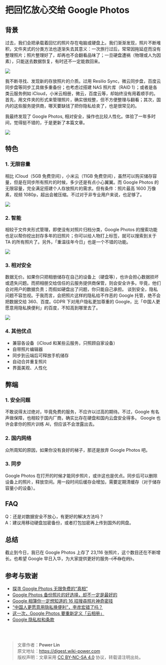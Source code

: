 # 把回忆放心交给 Google Photos

## 背景

过去，我们会把承载着回忆的照片存在电脑或硬盘上。我们渐渐发现，照片不断堆积，文件夹式的分类方法也逐渐失去其意义：一次旅行过后，常常因拖延症而没有整理照片；照片整理好了，却再也不会翻看品味了；一旦硬盘遭祸（物理或人为因素），只能送去数据恢复，有时还不一定能救回来。

![](https://wiki-media-1253965369.cos.ap-guangzhou.myqcloud.com/img/%E7%94%A8%20Google%20Photos%20%E7%AE%A1%E7%90%86%E7%85%A7%E7%89%87/2af4c42e6f7a9f4ed45b6f150b164184.jpg)

我不断寻找、发现新的存放照片的介质。过用 Resilio Sync，微云同步盘，百度云同步盘等同步工具做多重备份；也考虑过搭建 NAS 照片库（RAID 1）；或者是各类云服务例如 iCloud，小米云相册，微云，百度云等，却始终没有用着顺手的。首先，用文件夹的形式来管理照片，确实很规整，但不方便整理与翻看；其次，国内的这些服务提供商，哪天要缺钱了把你隐私给卖了，也是很常见的。

我最终发现了 Google Photos, 相对安全，操作也比较人性化。体验了一年多时间，觉得挺不错的，于是更新了本篇文章。

![](https://wiki-media-1253965369.cos.ap-guangzhou.myqcloud.com/img/%E7%94%A8%20Google%20Photos%20%E7%AE%A1%E7%90%86%E7%85%A7%E7%89%87/0f0ab1740e3206831f3e6ef19ef0c903.png)

## 特色

### 1. 无限容量

相比 iCloud（5GB 免费空间），小米云（11GB 免费空间），虽然可以购买储存容量，但是在同步所有照片的时候，多少还是有点小心翼翼。而 Google Photos 的无限容量，完全满足搭建个人存放照片的需求。但有条件：照片最高 1600 万像素，视频 1080p，超出会被压缩。不过对于非专业用户来说，也足够了。

![](https://wiki-media-1253965369.cos.ap-guangzhou.myqcloud.com/img/%E7%94%A8%20Google%20Photos%20%E7%AE%A1%E7%90%86%E7%85%A7%E7%89%87/cea385ad94811257f4b7c084d41c5d30.jpg)

### 2. 智能

相较于文件夹形式管理，即使没有对照片归档分类，Google Photos 的搜索功能也足以帮你挖出封存多年的旧照片；你可以给人物打上标签，就可以搜索到关于 TA 的所有照片了。另外，「重温往年今日」也是一个不错的功能。

![](https://wiki-media-1253965369.cos.ap-guangzhou.myqcloud.com/img/%E7%94%A8%20Google%20Photos%20%E7%AE%A1%E7%90%86%E7%85%A7%E7%89%87/f1ccf68a3eeae7b4a69f58122838666d.png)

### 3. 相对安全

数据无价。如果你只把相册储存在自己的设备上（硬盘等），也许会担心数据损坏或遗失问题。而把相册交给信任的云服务提供商保管，则会安全许多。毕竟，他们会对用户的数据负责；而假如硬盘出了问题，你只能自己承担。 谈到安全，隐私问题不容忽视。于我而言，会把照片这样的隐私给不作恶的 Google 托管，绝不会把数据交给 360、百度。GDPR 下对用户隐私更加尊重的 Google，比「中国人更愿意用隐私换便利」的百度，不知高到哪里去了。

![](https://wiki-media-1253965369.cos.ap-guangzhou.myqcloud.com/img/%E7%94%A8%20Google%20Photos%20%E7%AE%A1%E7%90%86%E7%85%A7%E7%89%87/59bd6366d7c370b480def6fec44802a6.png)

### 4. 其他优点

- 兼容各设备（iCloud 和某些云服务，只照顾自家设备）
- 自带照片编辑器
- 同步到云端后可释放手机储存
- 自动合并重复照片
- 界面美观、人性化

## 弊端

### 1. 安全问题

不敢说得太过绝对，毕竟免费的服务，不应许以过高的期待。不过，Google 有名声做保障，也相较于国内厂商，确实比存在硬盘和国内云盘安全得多。 Google 也许会拿你的照片训练 AI，但应该不会泄露出去。

### 2. 国内网络

众所周知的原因，如果你没有良好的梯子，那还是放弃 Google Photos 吧。

### 3. 同步

Google Photos 在打开的时候才能同步照片，或许这也是优点。同步后可以删除设备上的照片，释放空间。用一段时间后缓存会增加，需要定期清缓存（对于储存容量小的设备）。

## FAQ

Q：还是对数据安全不放心，有更好的解决方法吗？  
A：建议用移动硬盘加密备份，或者打包加密再上传到国外的网盘。

## 总结

截止到今日，我已在 Google Photos 上存了 23,116 张照片，这个数目还在不断增长。也希望 Google 早日入华，为大家提供更好的服务~~（不存在的）~~。

## 参考与致谢

- [探寻 Google Photos 无限免费的“真相”](http://www.ifanr.com/527180)
- [Google Photos 备份照片的好选择，却不一定是最好的](http://www.sohu.com/a/190124959_742974)
- [Google 相簿你一定想知道的 16 招搜尋照片神奇密技](https://www.playpcesor.com/2015/06/google-photos-search-tips-16.html)
- [“中国人更愿意用隐私换便利”，李彦宏错了吗？](https://news.newseed.cn/p/1345029)
- [这一次，Google Photos 要重新定义「云相册」](https://sspai.com/post/29151)
- [Google 隐私权和条款](https://policies.google.com/privacy?hl=zh-CN)

<br />

<br />

> 文章作者：**Power Lin**  
> 原文地址：<https://digest.wiki-power.com>  
> 版权声明：文章采用 [CC BY-NC-SA 4.0](https://creativecommons.org/licenses/by/4.0/deed.zh) 协议，转载请注明出处。
